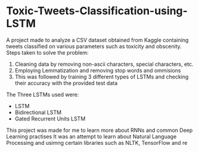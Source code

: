 # Toxic-Tweets-Classification-using-LSTM

A project made to analyze a CSV dataset obtained from Kaggle containing tweets classified on various parameters such as toxicity and obscenity.
Steps taken to solve the problem:
1. Cleaning data by removing non-ascii characters, special characters, etc. 
2. Employing Lemmatization and removing stop words and ommisions
3. This was followed by training 3 different types of LSTMs and checking their accuracy with the provided test data

The Three LSTMs used were:
 - LSTM
 - Bidirectional LSTM
 - Gated Recurrent Units LSTM
 
 This project was made for me to learn more about RNNs and common Deep Learning practises
 It was an attempt to learn about Natural Language Processing and usimng certain libraries such as NLTK, TensorFlow and re
